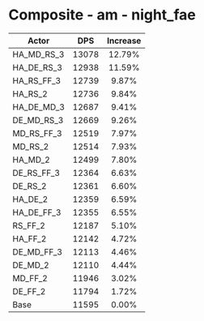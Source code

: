 # Composite - am - night_fae
| Actor | DPS | Increase |
|---|:---:|:---:|
|HA_MD_RS_3|13078|12.79%|
|HA_DE_RS_3|12938|11.59%|
|HA_RS_FF_3|12739|9.87%|
|HA_RS_2|12736|9.84%|
|HA_DE_MD_3|12687|9.41%|
|DE_MD_RS_3|12669|9.26%|
|MD_RS_FF_3|12519|7.97%|
|MD_RS_2|12514|7.93%|
|HA_MD_2|12499|7.80%|
|DE_RS_FF_3|12364|6.63%|
|DE_RS_2|12361|6.60%|
|HA_DE_2|12359|6.59%|
|HA_DE_FF_3|12355|6.55%|
|RS_FF_2|12187|5.10%|
|HA_FF_2|12142|4.72%|
|DE_MD_FF_3|12113|4.46%|
|DE_MD_2|12110|4.44%|
|MD_FF_2|11946|3.02%|
|DE_FF_2|11794|1.72%|
|Base|11595|0.00%|
